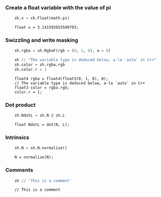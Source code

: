 ### Create a float variable with the value of pi

```Python
    sh.x = sh.Float(math.pi)
```

```HLSL
    float x = 3.141592653589793;
```

### Swizzling and write masking

```Python
    sh.rgba = sh.RgbaF(rgb = (0, 1, 0), a = 0)

    sh // "The variable type is deduced below, a-la `auto` in C++"
    sh.color = sh.rgba.rgb
    sh.color.r = 1
```

```HLSL
    float4 rgba = float4(float3(0, 1, 0), 0);
	// The variable type is deduced below, a-la `auto` in C++
	float3 color = rgba.rgb;
	color.r = 1;
```

### Dot product

```Python
    sh.NdotL = sh.N @ sh.L
```

```HLSL
    float NdotL = dot(N, L);
```

### Intrinsics

```Python
    sh.N = sh.N.normalize()
```

```HLSL
    N = normalize(N);
```

### Comments

```Python
    sh // 'This is a comment'
```
```HLSL
	// This is a comment
```